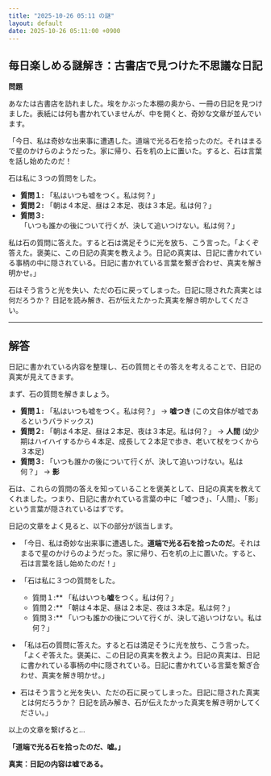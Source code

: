 ```yaml
---
title: "2025-10-26 05:11 の謎"
layout: default
date: 2025-10-26 05:11:00 +0900
---
```

## 毎日楽しめる謎解き：古書店で見つけた不思議な日記

**問題**

あなたは古書店を訪れました。埃をかぶった本棚の奥から、一冊の日記を見つけました。表紙には何も書かれていませんが、中を開くと、奇妙な文章が並んでいます。

「今日、私は奇妙な出来事に遭遇した。道端で光る石を拾ったのだ。それはまるで星のかけらのようだった。家に帰り、石を机の上に置いた。すると、石は言葉を話し始めたのだ！

石は私に３つの質問をした。

*   **質問１:** 「私はいつも嘘をつく。私は何？」
*   **質問２:** 「朝は４本足、昼は２本足、夜は３本足。私は何？」
*   **質問３:** 「いつも誰かの後について行くが、決して追いつけない。私は何？」

私は石の質問に答えた。すると石は満足そうに光を放ち、こう言った。「よくぞ答えた。褒美に、この日記の真実を教えよう。日記の真実は、日記に書かれている事柄の中に隠されている。日記に書かれている言葉を繋ぎ合わせ、真実を解き明かせ。」

石はそう言うと光を失い、ただの石に戻ってしまった。日記に隠された真実とは何だろうか？ 日記を読み解き、石が伝えたかった真実を解き明かしてください。

---

## 解答

日記に書かれている内容を整理し、石の質問とその答えを考えることで、日記の真実が見えてきます。

まず、石の質問を解きましょう。

*   **質問１:** 「私はいつも嘘をつく。私は何？」 → **嘘つき** (この文自体が嘘であるというパラドックス)
*   **質問２:** 「朝は４本足、昼は２本足、夜は３本足。私は何？」 → **人間** (幼少期はハイハイするから４本足、成長して２本足で歩き、老いて杖をつくから３本足)
*   **質問３:** 「いつも誰かの後について行くが、決して追いつけない。私は何？」 → **影**

石は、これらの質問の答えを知っていることを褒美として、日記の真実を教えてくれました。つまり、日記に書かれている言葉の中に「嘘つき」、「人間」、「影」という言葉が隠されているはずです。

日記の文章をよく見ると、以下の部分が該当します。

*   「今日、私は奇妙な出来事に遭遇した。**道端で光る石を拾ったのだ**。それはまるで星のかけらのようだった。家に帰り、石を机の上に置いた。すると、石は言葉を話し始めたのだ！」
*   「石は私に３つの質問をした。

    *   質問１:** 「私はいつも**嘘**をつく。私は何？」
    *   質問２:** 「朝は４本足、昼は２本足、夜は３本足。私は何？」
    *   質問３:** 「いつも誰かの後について行くが、決して追いつけない。私は何？」

*   「私は石の質問に答えた。すると石は満足そうに光を放ち、こう言った。「よくぞ答えた。褒美に、この日記の真実を教えよう。日記の真実は、日記に書かれている事柄の中に隠されている。日記に書かれている言葉を繋ぎ合わせ、真実を解き明かせ。」
*   石はそう言うと光を失い、ただの石に戻ってしまった。日記に隠された真実とは何だろうか？ 日記を読み解き、石が伝えたかった真実を解き明かしてください。」

以上の文章を繋げると...

**「道端で光る石を拾ったのだ、嘘。」**

**真実：日記の内容は嘘である。**
